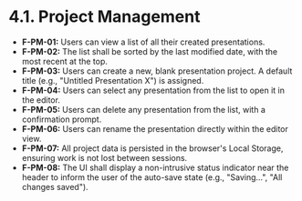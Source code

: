 # 4.1. Project Management

*   **F-PM-01:** Users can view a list of all their created presentations.
*   **F-PM-02:** The list shall be sorted by the last modified date, with the most recent at the top.
*   **F-PM-03:** Users can create a new, blank presentation project. A default title (e.g., "Untitled Presentation X") is assigned.
*   **F-PM-04:** Users can select any presentation from the list to open it in the editor.
*   **F-PM-05:** Users can delete any presentation from the list, with a confirmation prompt.
*   **F-PM-06:** Users can rename the presentation directly within the editor view.
*   **F-PM-07:** All project data is persisted in the browser's Local Storage, ensuring work is not lost between sessions.
*   **F-PM-08:** The UI shall display a non-intrusive status indicator near the header to inform the user of the auto-save state (e.g., "Saving...", "All changes saved").